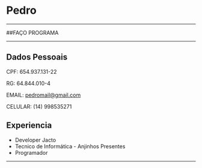 # Pedro

---

##FAÇO PROGRAMA

---

## Dados Pessoais

CPF: 654.937.131-22

RG: 64.844.010-4

EMAIL: pedromail@gmail.com

CELULAR: (14) 998535271

## Experiencia

- Developer Jacto
- Tecnico de Informática - Anjinhos Presentes
- Programador 
---

